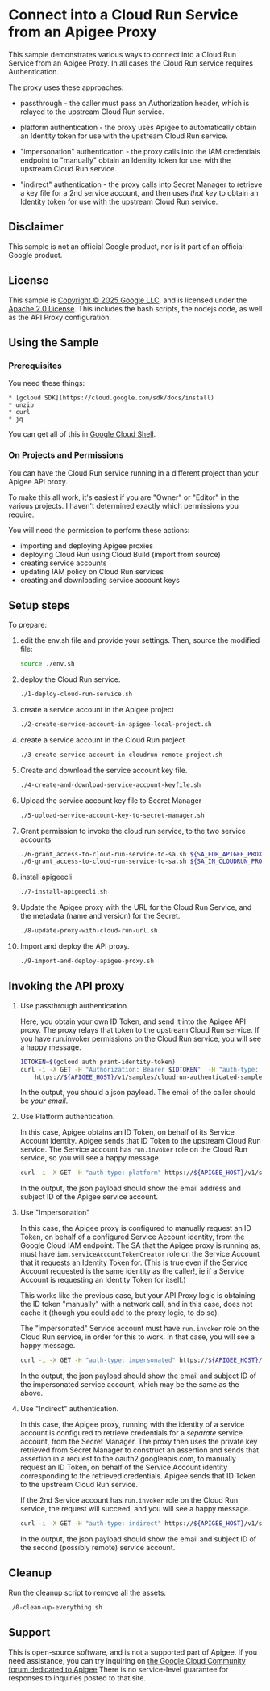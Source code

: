 # Connect into a Cloud Run Service from an Apigee Proxy

This sample demonstrates various ways to connect into a Cloud Run Service from
an Apigee Proxy. In all cases the Cloud Run service requires Authentication.

The proxy uses these approaches:

- passthrough - the caller must pass an Authorization header, which is relayed
  to the upstream Cloud Run service.

- platform authentication - the proxy uses Apigee to automatically obtain an
  Identity token for use with the upstream Cloud Run service.

- "impersonation" authentication - the proxy calls into the IAM credentials endpoint to
  "manually" obtain an Identity token for use with the upstream Cloud Run
  service. 

- "indirect" authentication - the proxy calls into Secret Manager to retrieve a
  key file for a 2nd service account, and then uses _that key_ to obtain an
  Identity token for use with the upstream Cloud Run service.


## Disclaimer

This sample is not an official Google product, nor is it part of an
official Google product.

## License

This sample is [Copyright © 2025 Google LLC](./NOTICE).
and is licensed under the [Apache 2.0 License](LICENSE). This includes the bash scripts, the nodejs code,
as well as the API Proxy configuration.

## Using the Sample

### Prerequisites

You need these things:

    * [gcloud SDK](https://cloud.google.com/sdk/docs/install)
    * unzip
    * curl
    * jq

You can get all of this in [Google Cloud Shell](https://cloud.google.com/shell/docs/launching-cloud-shell).

### On Projects and Permissions

You can have the Cloud Run service running in a different project than your Apigee API proxy.

To make this all work, it's easiest if  you are "Owner" or "Editor" in the various projects.
I haven't determined exactly which permissions you require.

You will need the permission to perform these actions:

- importing and deploying Apigee proxies
- deploying Cloud Run using Cloud Build (import from source)
- creating service accounts
- updating IAM policy on Cloud Run services
- creating and downloading service account keys


## Setup steps

To prepare:

1. edit the env.sh file and provide your settings. Then, source the modified file:
   ```sh
   source ./env.sh
   ```

2. deploy the Cloud Run service.
   ```sh
   ./1-deploy-cloud-run-service.sh
   ```

3. create a service account in the Apigee project
   ```sh
   ./2-create-service-account-in-apigee-local-project.sh
   ```

3. create a service account in the Cloud Run project
   ```sh
   ./3-create-service-account-in-cloudrun-remote-project.sh
   ```

4. Create and download the service account key file.
   ```sh
   ./4-create-and-download-service-account-keyfile.sh
   ```

5. Upload the service account key file to Secret Manager
   ```sh
   ./5-upload-service-account-key-to-secret-manager.sh
   ```

5. Grant permission to invoke the cloud run service, to the two service accounts
   ```sh
   ./6-grant_access-to-cloud-run-service-to-sa.sh ${SA_FOR_APIGEE_PROXY} ${APIGEE_PROJECT_ID}
   ./6-grant_access-to-cloud-run-service-to-sa.sh ${SA_IN_CLOUDRUN_PROJECT} ${CLOUDRUN_PROJECT_ID}
   ```

5. install apigeecli
   ```sh
   ./7-install-apigeecli.sh
   ```

5. Update the Apigee proxy with the URL for the Cloud Run Service, and the metadata (name and version) for the Secret.
   ```sh
   ./8-update-proxy-with-cloud-run-url.sh
   ```

5. Import and deploy the API proxy.
   ```sh
   ./9-import-and-deploy-apigee-proxy.sh
   ```

## Invoking the API proxy

1. Use passthrough authentication.

   Here, you obtain your own ID Token, and send it into the Apigee API proxy.
   The proxy relays that token to the upstream Cloud Run service. If you
   have run.invoker permissions on the Cloud Run service, you will see a happy message.

   ```sh
   IDTOKEN=$(gcloud auth print-identity-token)
   curl -i -X GET -H "Authorization: Bearer $IDTOKEN"  -H "auth-type: passthrough" \
       https://${APIGEE_HOST}/v1/samples/cloudrun-authenticated-sample/status
   ```

   In the output, you should a json payload. The email of the caller should be _your email_.


2. Use Platform authentication.

   In this case, Apigee obtains an ID Token, on behalf of its Service Account
   identity. Apigee sends that ID Token to the upstream Cloud Run service. The
   Service account has `run.invoker` role on the Cloud Run service, so you
   will see a happy message.

   ```sh
   curl -i -X GET -H "auth-type: platform" https://${APIGEE_HOST}/v1/samples/cloudrun-authenticated-sample/status
   ```

   In the output, the json payload should show the email address and subject ID
   of the Apigee service account.

3. Use "Impersonation"

   In this case, the Apigee proxy is configured to manually request an ID Token,
   on behalf of a configured Service Account identity, from the Google Cloud IAM
   endpoint. The SA that the  Apigee proxy is running as, must have `iam.serviceAccountTokenCreator`
   role on the Service Account that it requests an Identity Token for.  (This is true even
   if the Service Account requested is the same identity as the caller!, ie if
   a Service Account is requesting an Identity Token for itself.)

   This works like the previous case, but your API Proxy logic is obtaining the
   ID token "manually" with a network call, and in this case, does not cache it
   (though you could add to the proxy logic, to do so).

   The "impersonated" Service account must have `run.invoker` role on the Cloud
   Run service, in order for this to work. In that case, you will see a happy
   message.

   ```sh
   curl -i -X GET -H "auth-type: impersonated" https://${APIGEE_HOST}/v1/samples/cloudrun-authenticated-sample/status
   ```

   In the output, the json payload should show the email and subject ID of the
   impersonated service account, which may be the same as the above.

1. Use "Indirect" authentication.

   In this case, the Apigee proxy, running with the identity of a service
   account is configured to retrieve credentials for a _separate_ service
   account, from the Secret Manager. The proxy then uses the private key
   retrieved from Secret Manager to construct an assertion and sends that
   assertion in a request to the oauth2.googleapis.com, to manually request an
   ID Token, on behalf of the Service Account identity corresponding to the
   retrieved credentials. Apigee sends that ID Token to the upstream Cloud Run
   service.

   If the 2nd Service account has `run.invoker` role on the Cloud Run service,
   the request will succeed, and you will see a happy message.

   ```sh
   curl -i -X GET -H "auth-type: indirect" https://${APIGEE_HOST}/v1/samples/cloudrun-authenticated-sample/status
   ```

   In the output, the json payload should show the email and subject ID of the
   second (possibly remote) service account.

## Cleanup

Run the cleanup script to remove all the assets:
```sh
./0-clean-up-everything.sh
```

## Support

This is open-source software, and is not a supported part of Apigee. If
you need assistance, you can try inquiring on [the Google Cloud Community forum
dedicated to Apigee](https://goo.gle/apigee-community) There is no service-level
guarantee for responses to inquiries posted to that site.


